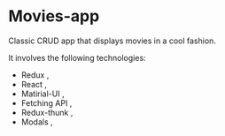 # Movies-app
Classic CRUD app that displays movies in a cool fashion.

It involves the following technologies:
- Redux ,
- React ,
- Matirial-UI ,
- Fetching API ,
- Redux-thunk ,
- Modals ,


